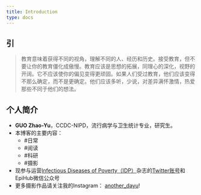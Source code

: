 ```yaml
---
title: Introduction
type: docs
---
```


## 引

>教育意味着获得不同的视角，理解不同的人、经历和历史。接受教育，但不要让你的教育僵化成傲慢。教育应该是思想的拓展，同理心的深化，视野的开阔。它不应该使你的偏见变得更顽固。如果人们受过教育，他们应该变得不那么确定，而不是更确定。他们应该多听，少说，对差异满怀激情，热爱那些不同于他们的想法。


## 个人简介

- **GUO Zhao-Yu**，CCDC-NIPD，流行病学与卫生统计专业，研究生。
- 本博客的主要内容：
  - #日常
  - #阅读
  - #科研
  - #摄影
- 现参与运营[Infectious Diseases of Poverty（IDP）](https://idpjournal.biomedcentral.com/)杂志的[Twitter账号](https://twitter.com/Idpbmc2012)和 EpiHub微信公众号
- 更多摄影作品请关注我的Instagram： [another_dayu](https://www.instagram.com/another_dayu/)!  


 
<script src="https://utteranc.es/client.js"
        repo="DayuGuo/blogtalks-utterances"
        issue-term="title"
        theme="github-light"
        crossorigin="anonymous"
        async>
</script>